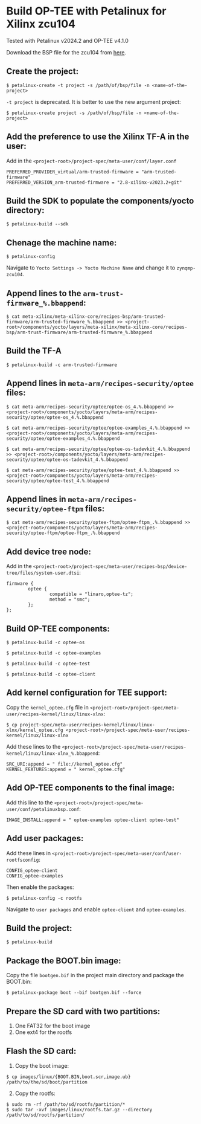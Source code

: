 # Build OP-TEE with Petalinux for Xilinx zcu104

Tested with Petalinux v2024.2 and OP-TEE v4.1.0

Download the BSP file for the zcu104 from [here](https://www.xilinx.com/support/download/index.html/content/xilinx/en/downloadNav/embedded-design-tools.html).

## Create the project:

```text
$ petalinux-create -t project -s /path/of/bsp/file -n <name-of-the-project>
```

```-t project``` is deprecated. It is better to use the new argument project:

```text
$ petalinux-create project -s /path/of/bsp/file -n <name-of-the-project>
```

## Add the preference to use the Xilinx TF-A in the user:

Add in the ```<project-root>/project-spec/meta-user/conf/layer.conf```

```text
PREFERRED_PROVIDER_virtual/arm-trusted-firmware = "arm-trusted-firmware"
PREFERRED_VERSION_arm-trusted-firmware = "2.8-xilinx-v2023.2+git"
```

## Build the SDK to populate the components/yocto directory:

```text
$ petalinux-build --sdk
```

## Chenage the machine name:

```text
$ petalinux-config
```

Navigate to ```Yocto Settings -> Yocto Machine Name``` and change it to ```zynqmp-zcu104```.

## Append lines to the ``arm-trust-firmware_%.bbappend``:

```text
$ cat meta-xilinx/meta-xilinx-core/recipes-bsp/arm-trusted-firmware/arm-trusted-firmware_%.bbappend >> <project-root>/components/yocto/layers/meta-xilinx/meta-xilinx-core/recipes-bsp/arm-trust-firmware/arm-trusted-firmware_%.bbappend
```

## Build the TF-A

```text
$ petalinux-build -c arm-trusted-firmware
```

## Append lines in ```meta-arm/recipes-security/optee``` files:

```text
$ cat meta-arm/recipes-security/optee/optee-os_4.%.bbappend >> <project-root>/components/yocto/layers/meta-arm/recipes-security/optee/optee-os_4.%.bbappend

$ cat meta-arm/recipes-security/optee/optee-examples_4.%.bbappend >> <project-root>/components/yocto/layers/meta-arm/recipes-security/optee/optee-examples_4.%.bbappend

$ cat meta-arm/recipes-security/optee/optee-os-tadevkit_4.%.bbappend >> <project-root>/components/yocto/layers/meta-arm/recipes-security/optee/optee-os-tadevkit_4.%.bbappend

$ cat meta-arm/recipes-security/optee/optee-test_4.%.bbappend >> <project-root>/components/yocto/layers/meta-arm/recipes-security/optee/optee-test_4.%.bbappend
```

## Append lines in ```meta-arm/recipes-security/optee-ftpm``` files:

```text
$ cat meta-arm/recipes-security/optee-ftpm/optee-ftpm_.%.bbappend >> <project-root>/components/yocto/layers/meta-arm/recipes-security/optee-ftpm/optee-ftpm_.%.bbappend
```

## Add device tree node:

Add in the ```<project-root>/project-spec/meta-user/recipes-bsp/device-tree/files/system-user.dtsi```:

```text
firmware {
        optee {
                compatible = "linaro,optee-tz";
                method = "smc";
        };
};
```

## Build OP-TEE components:

```text
$ petalinux-build -c optee-os

$ petalinux-build -c optee-examples

$ petalinux-build -c optee-test

$ petalinux-build -c optee-client
```

## Add kernel configuration for TEE support:

Copy the ```kernel_optee.cfg``` file in ```<project-root>/project-spec/meta-user/recipes-kernel/linux/linux-xlnx```:

```text
$ cp project-spec/meta-user/recipes-kernel/linux/linux-xlnx/kernel_optee.cfg <project-root>/project-spec/meta-user/recipes-kernel/linux/linux-xlnx
```

Add these lines to the ```<project-root>/project-spec/meta-user/recipes-kernel/linux/linux-xlnx_%.bbappend```:

```text
SRC_URI:append = " file://kernel_optee.cfg"
KERNEL_FEATURES:append = " kernel_optee.cfg"
```

## Add OP-TEE components to the final image:

Add this line to the ```<project-root>/project-spec/meta-user/conf/petalinuxbsp.conf```:

```text
IMAGE_INSTALL:append = " optee-examples optee-client optee-test"
```

## Add user packages:

Add these lines in ```<project-root>/project-spec/meta-user/conf/user-rootfsconfig```:

```text
CONFIG_optee-client
CONFIG_optee-examples
```

Then enable the packages:

```text
$ petalinux-config -c rootfs
```
Navigate to ```user packages``` and enable ```optee-client``` and ```optee-examples```.

## Build the project:

```text
$ petalinux-build
```

## Package the BOOT.bin image:

Copy the file ```bootgen.bif``` in the project main directory and package the BOOT.bin:

```text
$ petalinux-package boot --bif bootgen.bif --force
```

## Prepare the SD card with two partitions:

1. One FAT32 for the boot image
2. One ext4 for the rootfs

## Flash the SD card:

1. Copy the boot image:

```text
$ cp images/linux/{BOOT.BIN,boot.scr,image.ub} /path/to/the/sd/boot/partition
```

2. Copy the rootfs:

```text
$ sudo rm -rf /path/to/sd/rootfs/partition/*
$ sudo tar -xvf images/linux/rootfs.tar.gz --directory /path/to/sd/rootfs/partition/
```